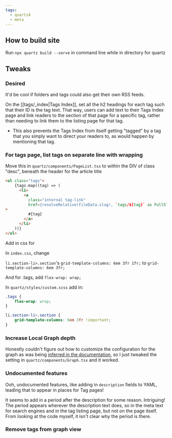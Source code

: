 ```yaml
---
tags:
  - quartz4
  - meta
---
```


## How to build site
Run `npx quartz build --serve` in command line while in directory for quartz

## Tweaks
### Desired
It'd be cool if folders and tags could also get their own RSS feeds.

On the [[tags/_index|Tags Index]], set all the h2 headings for each tag such that their ID is the tag text. That way, users can add text to their Tags Index page and link readers to the section of that page for a specific tag, rather than needing to link them to the listing page for that tag.
- This also prevents the Tags Index from itself getting "tagged" by a tag that you simply want to direct your readers to, as would happen by mentioning that tag.

### For tags page, list tags on separate line with wrapping

Move this in `quartz/components/PageList.tsx` to within the DIV of class "desc", beneath the header for the article title

```html
<ul class="tags">
	{tags.map((tag) => (
	  <li>
		<a
		  class="internal tag-link"
		  href={resolveRelative(fileData.slug!, `tags/${tag}` as FullSlug)}
>
		  #{tag}
		</a>
	  </li>
	))}
</ul>
```

Add in css for 


In `index.css`, change

`li.section-li>.section`'s `grid-template-columns: 6em 3fr 1fr;` to `grid-template-columns: 6em 3fr;`

And for .tags, add `flex-wrap: wrap;`

In `quartz/styles/custom.scss` add in:

```css
.tags {
	flex-wrap: wrap;
}

li.section-li>.section {
	grid-template-columns: 6em 3fr !important;
}
```


### Increase Local Graph depth
Honestly couldn't figure out how to customize the configuration for the graph as was being [inferred in the documentation](https://quartz.jzhao.xyz/features/graph-view), so I just tweaked the setting in `quartz/components/Graph.tsx` and it worked.

### Undocumented features
Ooh, undocumented features, like adding in `description` fields to YAML, leading that to appear in places for Tag pages!

It seems to add in a period after the description for some reason. Intriguing! The period appears wherever the description text does, so in the meta text for search engines and in the tag listing page, but not on the page itself. From looking at the code myself, it isn't clear why the period is there.

### Remove tags from graph view